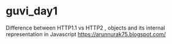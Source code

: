 # guvi_day1

Difference between HTTP1.1 vs HTTP2 , objects and its internal representation in Javascript
https://arunnurak75.blogspot.com/
